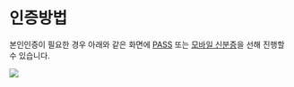 # 인증방법

본인인증이 필요한 경우 아래와 같은 화면에 [PASS](undefined.md) 또는 [모바일 신분증](undefined-1.md)을 선해 진행할 수 있습니다.

![](../../../.gitbook/assets/공통\_본인인증)
